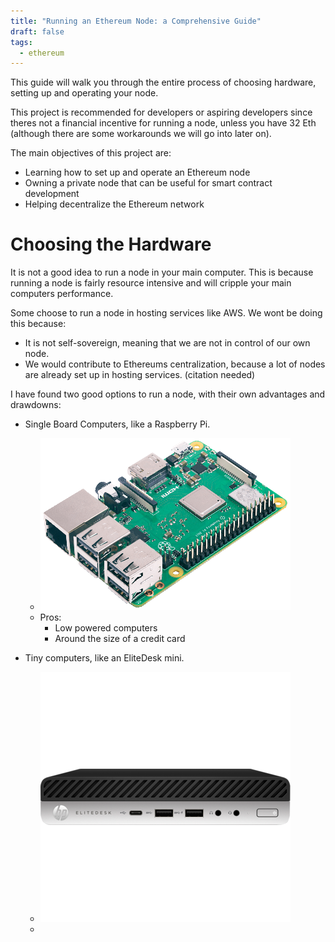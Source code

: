 ```yaml
---
title: "Running an Ethereum Node: a Comprehensive Guide"
draft: false
tags:
  - ethereum
---
```

This guide will walk you through the entire process of choosing hardware, setting up and operating your node.

This project is recommended for developers or aspiring developers since theres not a financial incentive for running a node, unless you have 32 Eth (although there are some workarounds we will go into later on).

The main objectives of this project are:

- Learning how to set up and operate an Ethereum node
- Owning a private node that can be useful for smart contract development
- Helping decentralize the Ethereum network

# Choosing the Hardware

It is not a good idea to run a node in your main computer. This is because running a node is fairly resource intensive and will cripple your main computers performance.

Some choose to run a node in hosting services like AWS. We wont be doing this because:
- It is not self-sovereign, meaning that we are not in control of our own node.
- We would contribute to Ethereums centralization, because a lot of nodes are already set up in hosting services. (citation needed)

I have found two good options to run a node, with their own advantages and drawdowns:
- Single Board Computers, like a Raspberry Pi.
	- ![raspbery-pi](raspberry-pi.png)
	- Pros:
		- Low powered computers
		- Around the size of a credit card

- Tiny computers, like an EliteDesk mini.
	- ![elitedesk-mini](elitedesk-mini.png)
	- 
